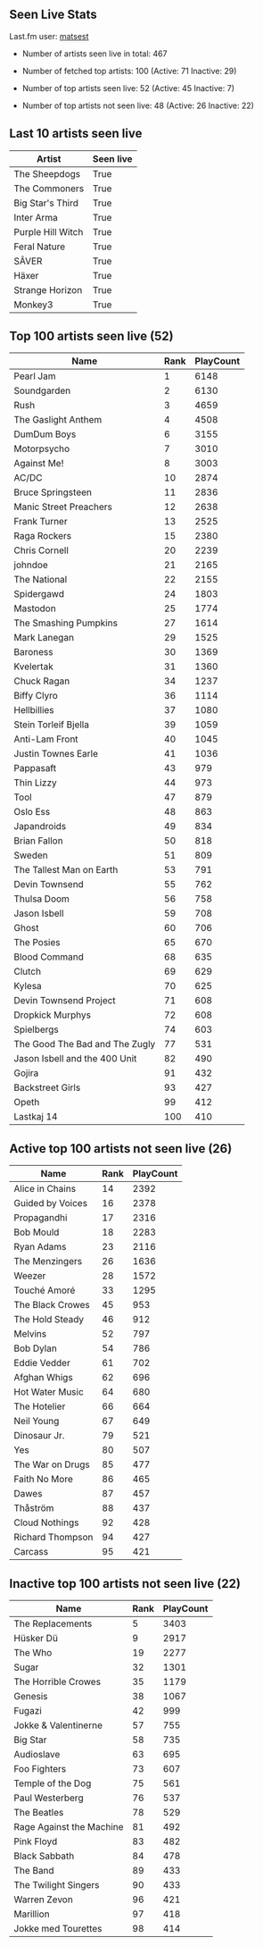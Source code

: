 ## Seen Live Stats

Last.fm user: [matsest](https://www.last.fm/user/matsest)

- Number of artists seen live in total: 467

- Number of fetched top artists: 100 (Active: 71 Inactive: 29)

- Number of top artists seen live: 52 (Active: 45 Inactive: 7)

- Number of top artists not seen live: 48 (Active: 26 Inactive: 22)

## Last 10 artists seen live

Artist            | Seen live
----------------- | ---------
The Sheepdogs     | True     
The Commoners     | True     
Big Star's Third  | True     
Inter Arma        | True     
Purple Hill Witch | True     
Feral Nature      | True     
SÂVER             | True     
Häxer             | True     
Strange Horizon   | True     
Monkey3           | True     

## Top 100 artists seen live (52)

Name                           | Rank | PlayCount
------------------------------ | ---- | ---------
Pearl Jam                      | 1    | 6148     
Soundgarden                    | 2    | 6130     
Rush                           | 3    | 4659     
The Gaslight Anthem            | 4    | 4508     
DumDum Boys                    | 6    | 3155     
Motorpsycho                    | 7    | 3010     
Against Me!                    | 8    | 3003     
AC/DC                          | 10   | 2874     
Bruce Springsteen              | 11   | 2836     
Manic Street Preachers         | 12   | 2638     
Frank Turner                   | 13   | 2525     
Raga Rockers                   | 15   | 2380     
Chris Cornell                  | 20   | 2239     
johndoe                        | 21   | 2165     
The National                   | 22   | 2155     
Spidergawd                     | 24   | 1803     
Mastodon                       | 25   | 1774     
The Smashing Pumpkins          | 27   | 1614     
Mark Lanegan                   | 29   | 1525     
Baroness                       | 30   | 1369     
Kvelertak                      | 31   | 1360     
Chuck Ragan                    | 34   | 1237     
Biffy Clyro                    | 36   | 1114     
Hellbillies                    | 37   | 1080     
Stein Torleif Bjella           | 39   | 1059     
Anti-Lam Front                 | 40   | 1045     
Justin Townes Earle            | 41   | 1036     
Pappasaft                      | 43   | 979      
Thin Lizzy                     | 44   | 973      
Tool                           | 47   | 879      
Oslo Ess                       | 48   | 863      
Japandroids                    | 49   | 834      
Brian Fallon                   | 50   | 818      
Sweden                         | 51   | 809      
The Tallest Man on Earth       | 53   | 791      
Devin Townsend                 | 55   | 762      
Thulsa Doom                    | 56   | 758      
Jason Isbell                   | 59   | 708      
Ghost                          | 60   | 706      
The Posies                     | 65   | 670      
Blood Command                  | 68   | 635      
Clutch                         | 69   | 629      
Kylesa                         | 70   | 625      
Devin Townsend Project         | 71   | 608      
Dropkick Murphys               | 72   | 608      
Spielbergs                     | 74   | 603      
The Good The Bad and The Zugly | 77   | 531      
Jason Isbell and the 400 Unit  | 82   | 490      
Gojira                         | 91   | 432      
Backstreet Girls               | 93   | 427      
Opeth                          | 99   | 412      
Lastkaj 14                     | 100  | 410      

## Active top 100 artists not seen live (26)

Name             | Rank | PlayCount
---------------- | ---- | ---------
Alice in Chains  | 14   | 2392     
Guided by Voices | 16   | 2378     
Propagandhi      | 17   | 2316     
Bob Mould        | 18   | 2283     
Ryan Adams       | 23   | 2116     
The Menzingers   | 26   | 1636     
Weezer           | 28   | 1572     
Touché Amoré     | 33   | 1295     
The Black Crowes | 45   | 953      
The Hold Steady  | 46   | 912      
Melvins          | 52   | 797      
Bob Dylan        | 54   | 786      
Eddie Vedder     | 61   | 702      
Afghan Whigs     | 62   | 696      
Hot Water Music  | 64   | 680      
The Hotelier     | 66   | 664      
Neil Young       | 67   | 649      
Dinosaur Jr.     | 79   | 521      
Yes              | 80   | 507      
The War on Drugs | 85   | 477      
Faith No More    | 86   | 465      
Dawes            | 87   | 457      
Thåström         | 88   | 437      
Cloud Nothings   | 92   | 428      
Richard Thompson | 94   | 427      
Carcass          | 95   | 421      

## Inactive top 100 artists not seen live (22)

Name                     | Rank | PlayCount
------------------------ | ---- | ---------
The Replacements         | 5    | 3403     
Hüsker Dü                | 9    | 2917     
The Who                  | 19   | 2277     
Sugar                    | 32   | 1301     
The Horrible Crowes      | 35   | 1179     
Genesis                  | 38   | 1067     
Fugazi                   | 42   | 999      
Jokke & Valentinerne     | 57   | 755      
Big Star                 | 58   | 735      
Audioslave               | 63   | 695      
Foo Fighters             | 73   | 607      
Temple of the Dog        | 75   | 561      
Paul Westerberg          | 76   | 537      
The Beatles              | 78   | 529      
Rage Against the Machine | 81   | 492      
Pink Floyd               | 83   | 482      
Black Sabbath            | 84   | 478      
The Band                 | 89   | 433      
The Twilight Singers     | 90   | 433      
Warren Zevon             | 96   | 421      
Marillion                | 97   | 418      
Jokke med Tourettes      | 98   | 414      
